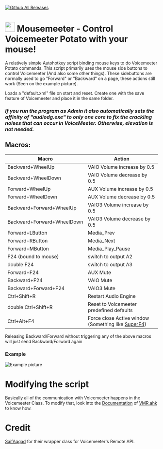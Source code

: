 [![Github All Releases](https://img.shields.io/github/downloads/i5ucc/Mousemeeter/total.svg)](https://github.com/I5UCC/Mousemeeter/releases/latest)
# <img src="https://user-images.githubusercontent.com/43730681/171195005-6a738083-34b6-418b-a73e-24d3cc11500c.png" width="32" height="32"> Mousemeeter - Control Voicemeeter Potato with your mouse!

A relatively simple Autohotkey script binding mouse keys to do Voicemeeter Potato commands.
This script primarily uses the mouse side buttons to control Voicemeeter (And also some other things). 
These sidebuttons are normally used to go "Forward" or "Backward" on a page, these actions still work (Seen on the example picture).

Loads a "default.xml" file on start and reset. Create one with the save feature of Voicemeeter and place it in the same folder.

### *If you run the program as Admin it also automatically sets the affinity of "audiodg.exe" to only one core to fix the crackling noises that can occur in VoiceMeeter. Otherwise, elevation is not needed.*

## Macros:

| Macro | Action |
| --- | --- |
| Backward+WheelUp   | VAIO Volume increase by 0.5 |
| Backward+WheelDown | VAIO Volume decrease by 0.5 |
| Forward+WheelUp | AUX Volume increase by 0.5 |
| Forward+WheelDown | AUX Volume decrease by 0.5 |
| Backward+Forward+WheelUp | VAIO3 Volume increase by 0.5 |
| Backward+Forward+WheelDown | VAIO3 Volume decrease by 0.5 |
| Forward+LButton | Media_Prev |
| Forward+RButton | Media_Next |
| Forward+MButton | Media_Play_Pause |
| F24 (bound to mouse) | switch to output A2 |
| double F24 | switch to output A3 |
| Forward+F24 | AUX Mute |
| Backward+F24 | VAIO Mute |
| Backward+Forward+F24 | VAIO3 Mute |
| Ctrl+Shift+R | Restart Audio Engine |
| double Ctrl+Shift+R | Reset to Voicemeeter predefined defaults |
| Ctrl+Alt+F4 | Force close Active window (Something like [SuperF4](https://stefansundin.github.io/superf4/)) |

Releasing Backward/Forward without triggering any of the above macros will just send Backward/Forward again

### Example
![Example picture](https://i.imgur.com/xqwWpx9.png)

# Modifying the script

Basically all of the communication with Voicemeeter happens in the Voicemeeter Class. To modify that, look into the [Documentation](https://saifaqqad.github.io/VMR.ahk/) of [VMR.ahk](https://github.com/SaifAqqad/VMR.ahk) to know how.

# Credit

[SaifAqqad](https://github.com/SaifAqqad) for their wrapper class for Voicemeeter's Remote API. <br>
